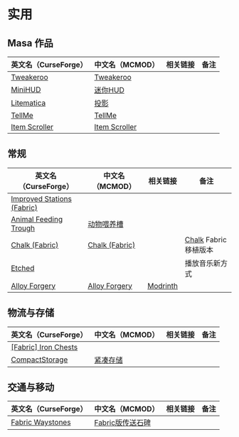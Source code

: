 # 实用

## Masa 作品

| 英文名（CurseForge）                                                        | 中文名（MCMOD）                                       | 相关链接 | 备注 |
| --------------------------------------------------------------------------- | ----------------------------------------------------- | -------- | ---- |
| [Tweakeroo](https://www.curseforge.com/minecraft/mc-mods/tweakeroo)         | [Tweakeroo](https://www.mcmod.cn/class/2230.html)     |          |      |
| [MiniHUD](https://www.curseforge.com/minecraft/mc-mods/minihud)             | [迷你HUD](https://www.mcmod.cn/class/2311.html)       |          |      |
| [Litematica](https://www.curseforge.com/minecraft/mc-mods/litematica)       | [投影](https://www.mcmod.cn/class/2261.html)          |          |      |
| [TellMe](https://www.curseforge.com/minecraft/mc-mods/tellme)               | [TellMe](https://www.mcmod.cn/class/2982.html)        |          |      |
| [Item Scroller](https://www.curseforge.com/minecraft/mc-mods/item-scroller) | [Item Scroller](https://www.mcmod.cn/class/1529.html) |          |      |

## 常规

| 英文名（CurseForge）                                                                         | 中文名（MCMOD）                                        | 相关链接                                               | 备注                                                                        |
| -------------------------------------------------------------------------------------------- | ------------------------------------------------------ | ------------------------------------------------------ | --------------------------------------------------------------------------- |
| [Improved Stations (Fabric)](https://www.curseforge.com/minecraft/mc-mods/improved-stations) |                                                        |                                                        |                                                                             |
| [Animal Feeding Trough](https://www.curseforge.com/minecraft/mc-mods/animal-feeding-trough)  | [动物喂养槽](https://www.mcmod.cn/class/3608.html)     |                                                        |                                                                             |
| [Chalk (Fabric)](https://www.curseforge.com/minecraft/mc-mods/chalk-fabric)                  | [Chalk (Fabric)](https://www.mcmod.cn/class/4997.html) |                                                        | [Chalk](https://www.curseforge.com/minecraft/mc-mods/chalk) Fabric 移植版本 |
| [Etched](https://www.curseforge.com/minecraft/mc-mods/etched)                                |                                                        |                                                        | 播放音乐新方式                                                              |
| [Alloy Forgery](https://www.curseforge.com/minecraft/mc-mods/alloy-forgery)                  | [Alloy Forgery](https://www.mcmod.cn/class/4958.html)  | [Modrinth](https://www.modrinth.com/mod/alloy-forgery) |                                                                             |

## 物流与存储

| 英文名（CurseForge）                                                                    | 中文名（MCMOD）                                  | 相关链接 | 备注 |
| --------------------------------------------------------------------------------------- | ------------------------------------------------ | -------- | ---- |
| [[Fabric] Iron Chests](https://www.curseforge.com/minecraft/mc-mods/iron-chests-fabric) |                                                  |          |      |
| [CompactStorage](https://www.curseforge.com/minecraft/mc-mods/compactstorage)           | [紧凑存储](https://www.mcmod.cn/class/2977.html) |          |      |

## 交通与移动

| 英文名（CurseForge）                                                              | 中文名（MCMOD）                                          | 相关链接 | 备注 |
| --------------------------------------------------------------------------------- | -------------------------------------------------------- | -------- | ---- |
| [Fabric Waystones](https://www.curseforge.com/minecraft/mc-mods/fabric-waystones) | [Fabric版传送石碑](https://www.mcmod.cn/class/4333.html) |          |      |
